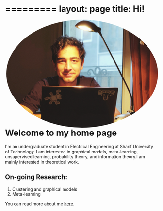 =========
layout: page
title: Hi!
====
 <a href="url"><img align="right" src="https://github.com/Magronox/Magronox.github.io/blob/master/images/A259.png?raw=true" height="auto" width="500" style="border-radius:50%"></a>

 Welcome to my home page
=============

I'm an undergraduate student in Electrical Engineering at Sharif University of Technology. I am interested in graphical models, meta-learning, unsupervised learning, probability theory, and information theory.I am mainly interested in theoretical work. 

  On-going Research:
  ---------
  1. Clustering and graphical models
  2. Meta-learning


  
You can read more about me [here](http://magronox.github.io/about).

